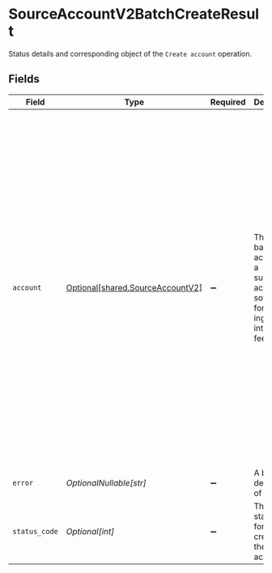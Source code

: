 # SourceAccountV2BatchCreateResult

Status details and corresponding object of the `Create account` operation.


## Fields

| Field                                                                                                                                                                                                                                                                                                                                                                                                                                                                          | Type                                                                                                                                                                                                                                                                                                                                                                                                                                                                           | Required                                                                                                                                                                                                                                                                                                                                                                                                                                                                       | Description                                                                                                                                                                                                                                                                                                                                                                                                                                                                    | Example                                                                                                                                                                                                                                                                                                                                                                                                                                                                        |
| ------------------------------------------------------------------------------------------------------------------------------------------------------------------------------------------------------------------------------------------------------------------------------------------------------------------------------------------------------------------------------------------------------------------------------------------------------------------------------ | ------------------------------------------------------------------------------------------------------------------------------------------------------------------------------------------------------------------------------------------------------------------------------------------------------------------------------------------------------------------------------------------------------------------------------------------------------------------------------ | ------------------------------------------------------------------------------------------------------------------------------------------------------------------------------------------------------------------------------------------------------------------------------------------------------------------------------------------------------------------------------------------------------------------------------------------------------------------------------ | ------------------------------------------------------------------------------------------------------------------------------------------------------------------------------------------------------------------------------------------------------------------------------------------------------------------------------------------------------------------------------------------------------------------------------------------------------------------------------ | ------------------------------------------------------------------------------------------------------------------------------------------------------------------------------------------------------------------------------------------------------------------------------------------------------------------------------------------------------------------------------------------------------------------------------------------------------------------------------ |
| `account`                                                                                                                                                                                                                                                                                                                                                                                                                                                                      | [Optional[shared.SourceAccountV2]](../../models/shared/sourceaccountv2.md)                                                                                                                                                                                                                                                                                                                                                                                                     | :heavy_minus_sign:                                                                                                                                                                                                                                                                                                                                                                                                                                                             | The target bank account in a supported accounting software for ingestion into a bank feed.                                                                                                                                                                                                                                                                                                                                                                                     | {<br/>"id": "acc-001",<br/>"accountName": "account-081",<br/>"accountType": "checking",<br/>"accountNumber": "12345670",<br/>"routingInfo": {<br/>"bankCode": 21001088,<br/>"type": "bankcode"<br/>},<br/>"currency": "GBP",<br/>"balance": 99.99,<br/>"accountInfo": {<br/>"description": "account description 1",<br/>"nickname": "account 123",<br/>"accountOpenDate": "2023-05-06T00:00:00Z",<br/>"availableBalance": 10<br/>},<br/>"modifiedDate": "2024-08-02T00:00:00.000Z",<br/>"status": "pending",<br/>"feedStartDate": "2024-05-01T00:00:00Z"<br/>} |
| `error`                                                                                                                                                                                                                                                                                                                                                                                                                                                                        | *OptionalNullable[str]*                                                                                                                                                                                                                                                                                                                                                                                                                                                        | :heavy_minus_sign:                                                                                                                                                                                                                                                                                                                                                                                                                                                             | A brief description of the error.                                                                                                                                                                                                                                                                                                                                                                                                                                              |                                                                                                                                                                                                                                                                                                                                                                                                                                                                                |
| `status_code`                                                                                                                                                                                                                                                                                                                                                                                                                                                                  | *Optional[int]*                                                                                                                                                                                                                                                                                                                                                                                                                                                                | :heavy_minus_sign:                                                                                                                                                                                                                                                                                                                                                                                                                                                             | The HTTP status code for the creation of the source account                                                                                                                                                                                                                                                                                                                                                                                                                    |                                                                                                                                                                                                                                                                                                                                                                                                                                                                                |